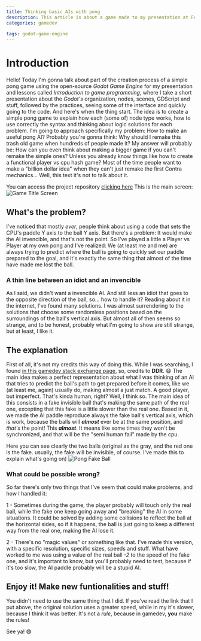 ```yaml
---
title: Thinking basic AIs with pong
description: This article is about a game made to my presentation at FAETERJ (Faculdade de Educação Tecnológica do Rio de Janeiro)
categories: gamedev

tags: godot-game-engine
---
```


# Introduction

Hello! Today I'm gonna talk about part of the creation process of a simple pong game using the open-source *Godot Game Engine* for my presentation and lessons called *Introduction to game programming*, where I take a short presentation about the *Godot's* organization, nodes, scenes, GDScript and stuff, followed by the practices, seeing some of the interface and quickly going to the code. And here's when the thing start. The idea is to create a simple pong game to explain how each (some of) node type works, how to use correctly the syntax and thinking about logic solutions for each problem. I'm going to approach specifically my problem: How to make an useful pong AI?
Probably you're gonna think: Why should I remake this trash old game when hundreds of people made it?
My answer will probably be: How can you even think about making a bigger game if you can't remake the simple ones? Unless you already know things like how to create a functional player vs cpu hash game? Most of the time people want to make a "billion dollar idea" when they can't just remake the first Contra mechanics... Well, this text it's not to talk about it.

You can access the project repository [clicking here](https://github.com/lcrabbit/FAETERJ-Simple-Pong-Project)
This is the main screen:
![Game Title Screen](http://www.lcrabbit.com/img/pong/pong_title.png)

## What's the problem?
I've noticed that mostly *ever*, people think about using a code that sets the CPU's paddle Y axis to the ball Y axis. But there's a problem: It would make the AI invencible, and that's not the point. So I've played a little a Player vs Player at my own pong and I've realized: 
We (at least me and me) are always trying to predict where the ball is going to quickly set our paddle prepared to the goal, and it's exactly the same thing that almost of the time have made me lost the ball.

### A thin line between an idiot and an invencible
As I said, we didn't want a invencible AI. And still less an idiot that goes to the opposite direction of the ball, so... how to handle it?
Reading about it in the internet, I've found many solutions. I was almost surrendering to the solutions that choose some randomless positions based on the surroundings of the ball's vertical axis. But almost all of then seems so strange, and to be honest, probably what I'm going to show are still strange, but at least, I like it.

## The explanation
First of all, it's not my credits this way of doing this. While I was searching, I found [in this gamedev stack exchange page](https://gamedev.stackexchange.com/questions/57352/imperfect-pong-ai), so, credits to **DDR**. :smile:
The main idea makes a perfect representation about what I was thinking of an AI that tries to predict the ball's path to get prepared before it comes, like we (at least me, again) usually do, making almost a just match. A good player, but imperfect. That's kinda human, right? Well, I think so.
The main idea of this consists in a fake invisible ball that's making the same path of the real one, excepting that this fake is a little slower than the real one.
Based in it, we made the AI paddle reproduce always the fake ball's vertical axis, which is work, because the balls will ***almost*** ever be at the same position, and *that's* the point! This ***almost***. It means like some times they won't be synchronized, and that will be the "semi human fail" made by the cpu.

Here you can see clearly the two balls (original as the gray, and the red one is the fake. usually, the fake will be invisible, of course. I've made this to explain what's going on)
![Pong Fake Ball](http://www.lcrabbit.com/img/pong/pong_fakeb.png)

### What could be possible wrong?
So far there's only two things that I've seem that could make problems, and how I handled it:

1 - Sometimes during the game, the player probably will touch only the real ball, while the fake one keep going away and "breaking" the AI in some situations. It could be solved by adding some collisions to reflect the ball at the horizontal sides, so if it happens, the ball is just going to keep a different way from the real one, making the AI lose it.

2 - There's no "magic values" or something like that. I've made this version, with a specific resolution, specific sizes, speeds and stuff. What have worked to me was using a value of the real ball *-2* to the speed of the fake one, and it's important to know, but you'll probably need to test, because if it's too slow, the AI paddle probably will be a stupid AI.

## Enjoy it! Make new funtionalities and stuff!
You didn't need to use the same thing that I did. If you've read the link that I put above, the original solution uses a greater speed, while in my it's slower, because I think it was better. It's not a *rule*, because in gamedev, **you** make the rules!

See ya! :smile:

<!-- more -->